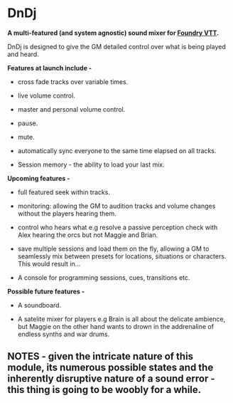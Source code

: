 # DnDj

**A  multi-featured (and system agnostic) sound mixer for [Foundry VTT](https://foundryvtt.com).**

DnDj is designed to give the GM detailed control over what is being played and heard.

**Features at launch include -**

- cross fade tracks over variable times. 

- live volume control.

- master and personal volume control.

- pause.

- mute.

- automatically sync everyone to the same time elapsed on all tracks. 

- Session memory - the ability to load your last mix.

**Upcoming features -**

- full featured seek within tracks.

- monitoring: allowing the GM to audition tracks and volume changes without the players hearing them.

- control who hears what e.g resolve a passive perception check with Alex hearing the orcs but not Maggie and Brian. 

- save multiple sessions and load them on the fly, allowing a GM to seamlessly mix between presets for locations, situations or characters. This would result in...

- A console for programming sessions, cues, transitions etc.

**Possible future features -**

- A soundboard.

- A satelite mixer for players e.g Brain is all about the delicate ambience, but Maggie on the other hand wants to drown in the addrenaline of endless synths and war drums. 


## NOTES - given the intricate nature of this module, its numerous possible states and the inherently disruptive nature of a sound error - this thing is going to be woobly for a while.
